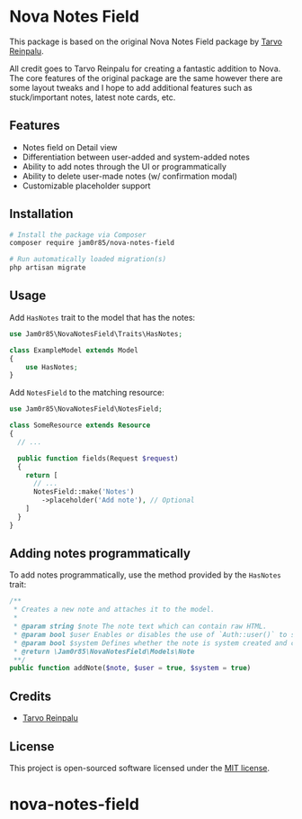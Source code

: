 # Nova Notes Field

This package is based on the original Nova Notes Field package by [Tarvo Reinpalu](https://github.com/Tarpsvo).

All credit goes to Tarvo Reinpalu for creating a fantastic addition to Nova. The core features of the original package are the same however there are some layout tweaks and I hope to add additional features such as stuck/important notes, latest note cards, etc.

## Features

- Notes field on Detail view
- Differentiation between user-added and system-added notes
- Ability to add notes through the UI or programmatically
- Ability to delete user-made notes (w/ confirmation modal)
- Customizable placeholder support

## Installation

```bash
# Install the package via Composer
composer require jam0r85/nova-notes-field

# Run automatically loaded migration(s)
php artisan migrate
```

## Usage

Add `HasNotes` trait to the model that has the notes:

```php
use Jam0r85\NovaNotesField\Traits\HasNotes;

class ExampleModel extends Model
{
    use HasNotes;
}
```

Add `NotesField` to the matching resource:

```php
use Jam0r85\NovaNotesField\NotesField;

class SomeResource extends Resource
{
  // ...

  public function fields(Request $request)
  {
    return [
      // ...
      NotesField::make('Notes')
        ->placeholder('Add note'), // Optional
    ]
  }
}
```

## Adding notes programmatically

To add notes programmatically, use the method provided by the `HasNotes` trait:

```php
/**
 * Creates a new note and attaches it to the model.
 *
 * @param string $note The note text which can contain raw HTML.
 * @param bool $user Enables or disables the use of `Auth::user()` to set as the creator.
 * @param bool $system Defines whether the note is system created and can be deleted or not.
 * @return \Jam0r85\NovaNotesField\Models\Note
 **/
public function addNote($note, $user = true, $system = true)
```

## Credits

- [Tarvo Reinpalu](https://github.com/Tarpsvo)

## License

This project is open-sourced software licensed under the [MIT license](LICENSE.md).
# nova-notes-field
